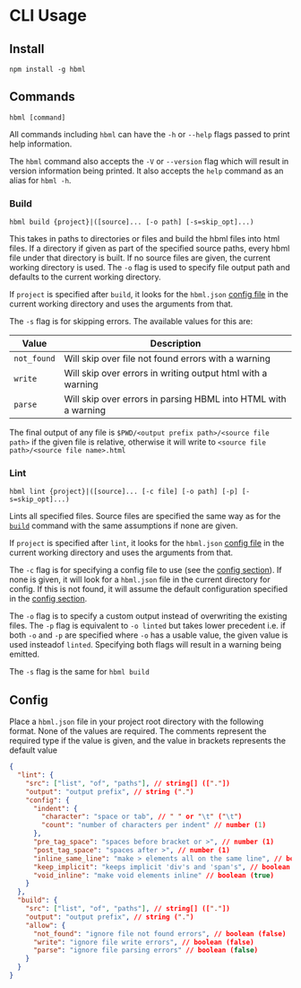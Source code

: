 # CLI Usage

## Install

```shell
npm install -g hbml
```

## Commands

```shell
hbml [command]
```

All commands including `hbml` can have the `-h` or `--help` flags passed to print help information.

The `hbml` command also accepts the `-V` or `--version` flag which will result in version information being printed. It also accepts the `help` command as an alias for `hbml -h`.

### Build

```shell
hbml build {project}|([source]... [-o path] [-s=skip_opt]...)
```

This takes in paths to directories or files and build the hbml files into html files. If a directory if given as part of the specified source paths, every hbml file under that directory is built. If no source files are given, the current working directory is used. The `-o` flag is used to specify file output path and defaults to the current working directory.

If `project` is specified after `build`, it looks for the `hbml.json` [config file](#config) in the current working directory and uses the arguments from that.

The `-s` flag is for skipping errors. The available values for this are:

| Value       | Description                                                    |
|-------------|----------------------------------------------------------------|
| `not_found` | Will skip over file not found errors with a warning            |
| `write`     | Will skip over errors in writing output html with a warning    |
| `parse`     | Will skip over errors in parsing HBML into HTML with a warning |

The final output of any file is `$PWD/<output prefix path>/<source file path>` if the given file is relative, otherwise it will write to `<source file path>/<source file name>.html`

### Lint

```shell
hbml lint {project}|([source]... [-c file] [-o path] [-p] [-s=skip_opt]...)
```

Lints all specified files. Source files are specified the same way as for the [`build`](#build) command with the same assumptions if none are given.

If `project` is specified after `lint`, it looks for the `hbml.json` [config file](#config) in the current working directory and uses the arguments from that.

The `-c` flag is for specifying a config file to use (see the [config section](#config)). If none is given, it will look for a `hbml.json` file in the current directory for config. If this is not found, it will assume the default configuration specified in the [config section](#config).

The `-o` flag is to specify a custom output instead of overwriting the existing files. The `-p` flag is equivalent to `-o linted` but takes lower precedent i.e. if both `-o` and `-p` are specified where `-o` has a usable value, the given value is used insteadof `linted`. Specifying both flags will result in a warning being emitted.

The `-s` flag is the same for `hbml build`

## Config

Place a `hbml.json` file in your project root directory with the following format. None of the values are required. The comments represent the required type if the value is given, and the value in brackets represents the default value

```json
{
  "lint": {
    "src": ["list", "of", "paths"], // string[] (["."])
    "output": "output prefix", // string (".")
    "config": {
      "indent": {
        "character": "space or tab", // " " or "\t" ("\t")
        "count": "number of characters per indent" // number (1)
      },
      "pre_tag_space": "spaces before bracket or >", // number (1)
      "post_tag_space": "spaces after >", // number (1)
      "inline_same_line": "make > elements all on the same line", // boolean (true)
      "keep_implicit": "keeps implicit 'div's and 'span's", // boolean (true)
      "void_inline": "make void elements inline" // boolean (true)
    }
  },
  "build": {
    "src": ["list", "of", "paths"], // string[] (["."])
    "output": "output prefix", // string (".")
    "allow": {
      "not_found": "ignore file not found errors", // boolean (false)
      "write": "ignore file write errors", // boolean (false)
      "parse": "ignore file parsing errors" // boolean (false)
    }
  }
}
```
